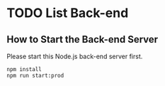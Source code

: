 # TODO List Back-end

## How to Start the Back-end Server
Please start this Node.js back-end server first.
```
npm install
npm run start:prod
```